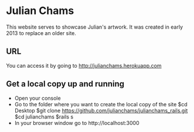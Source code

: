 # Julian Chams

This website serves to showcase Julian's artwork.
It was created in early 2013 to replace an older site.

## URL

You can access it by going to http://julianchams.herokuapp.com

## Get a local copy up and running

*    Open your console
*    Go to the folder where you want to create the local copy of the site
    $cd Desktop
    $git clone https://github.com/julianchams/julianchams_rails.git
    $cd julianchams
    $rails s
*    In your browser window go to http://localhost:3000
